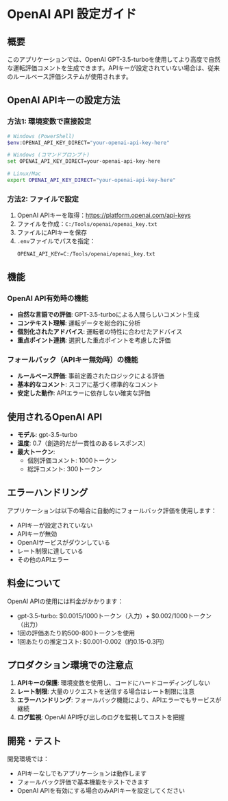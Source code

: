# OpenAI API 設定ガイド

## 概要
このアプリケーションでは、OpenAI GPT-3.5-turboを使用してより高度で自然な運転評価コメントを生成できます。APIキーが設定されていない場合は、従来のルールベース評価システムが使用されます。

## OpenAI APIキーの設定方法

### 方法1: 環境変数で直接設定
```bash
# Windows (PowerShell)
$env:OPENAI_API_KEY_DIRECT="your-openai-api-key-here"

# Windows (コマンドプロンプト)
set OPENAI_API_KEY_DIRECT=your-openai-api-key-here

# Linux/Mac
export OPENAI_API_KEY_DIRECT="your-openai-api-key-here"
```

### 方法2: ファイルで設定
1. OpenAI APIキーを取得：https://platform.openai.com/api-keys
2. ファイルを作成：`C:/Tools/openai/openai_key.txt`
3. ファイルにAPIキーを保存
4. `.env`ファイルでパスを指定：
   ```
   OPENAI_API_KEY=C:/Tools/openai/openai_key.txt
   ```

## 機能

### OpenAI API有効時の機能
- **自然な言語での評価**: GPT-3.5-turboによる人間らしいコメント生成
- **コンテキスト理解**: 運転データを総合的に分析
- **個別化されたアドバイス**: 運転者の特性に合わせたアドバイス
- **重点ポイント連携**: 選択した重点ポイントを考慮した評価

### フォールバック（APIキー無効時）の機能
- **ルールベース評価**: 事前定義されたロジックによる評価
- **基本的なコメント**: スコアに基づく標準的なコメント
- **安定した動作**: APIエラーに依存しない確実な評価

## 使用されるOpenAI API

- **モデル**: gpt-3.5-turbo
- **温度**: 0.7（創造的だが一貫性のあるレスポンス）
- **最大トークン**: 
  - 個別評価コメント: 1000トークン
  - 総評コメント: 300トークン

## エラーハンドリング

アプリケーションは以下の場合に自動的にフォールバック評価を使用します：
- APIキーが設定されていない
- APIキーが無効
- OpenAIサービスがダウンしている
- レート制限に達している
- その他のAPIエラー

## 料金について

OpenAI APIの使用には料金がかかります：
- gpt-3.5-turbo: $0.0015/1000トークン（入力）+ $0.002/1000トークン（出力）
- 1回の評価あたり約500-800トークンを使用
- 1回あたりの推定コスト: $0.001-0.002（約0.15-0.3円）

## プロダクション環境での注意点

1. **APIキーの保護**: 環境変数を使用し、コードにハードコーディングしない
2. **レート制限**: 大量のリクエストを送信する場合はレート制限に注意
3. **エラーハンドリング**: フォールバック機能により、APIエラーでもサービスが継続
4. **ログ監視**: OpenAI API呼び出しのログを監視してコストを把握

## 開発・テスト

開発環境では：
- APIキーなしでもアプリケーションは動作します
- フォールバック評価で基本機能をテストできます
- OpenAI APIを有効にする場合のみAPIキーを設定してください